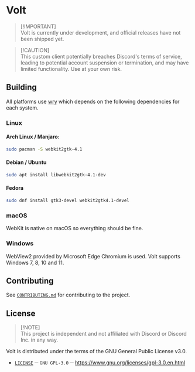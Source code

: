 # Volt
> [!IMPORTANT]\
> Volt is currently under development, and official releases have not been shipped yet.

> [!CAUTION]\
> This custom client potentially breaches Discord's terms of service, leading to potential account suspension or termination, and may have limited functionality.
> Use at your own risk.

## Building
All platforms use [wry][WRY_REPO] which depends on the following dependencies for each system.

### Linux
#### Arch Linux / Manjaro:
```sh
sudo pacman -S webkit2gtk-4.1
```

####  Debian / Ubuntu
```sh
sudo apt install libwebkit2gtk-4.1-dev
```

#### Fedora
```sh
sudo dnf install gtk3-devel webkit2gtk4.1-devel
```

### macOS
WebKit is native on macOS so everything should be fine.

### Windows
WebView2 provided by Microsoft Edge Chromium is used. Volt supports Windows 7, 8, 10 and 11.

## Contributing
See [`CONTRIBUTING.md`][CONTRIBUTING] for contributing to the project.

## License
> [!NOTE]\
> This project is independent and not affiliated with Discord or Discord Inc. in any way.

Volt is distributed under the terms of the GNU General Public License v3.0.
- [`LICENSE`][license] ─ `GNU GPL-3.0` ─ https://www.gnu.org/licenses/gpl-3.0.en.html

[LICENSE]: ./LICENSE
[CONTRIBUTING]: ./.github/CONTRIBUTING.md
[WRY_REPO]: https://github.com/tauri-apps/wry
